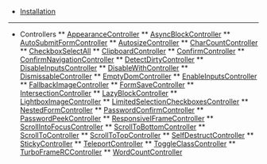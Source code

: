 <!-- docs/_sidebar.md -->
* [Installation](/ "Stimulus Library")
---
* Controllers
** [AppearanceController](./controllers/appearance_controller.md "Stimulus Library - AppearanceController")
** [AsyncBlockController](./controllers/async_block_controller.md "Stimulus Library - AsyncBlockController")
** [AutoSubmitFormController](./controllers/auto_submit_form_controller.md "Stimulus Library - AutoSubmitFormController")
** [AutosizeController](./controllers/autosize_controller.md "Stimulus Library - AutosizeController")
** [CharCountController](./controllers/char_count_controller.md "Stimulus Library - CharCountController")
** [CheckboxSelectAll](./controllers/checkbox_select_all_controller.md "Stimulus Library - CheckboxSelectAll")
** [ClipboardController](./controllers/clipboard_controller.md "Stimulus Library - ClipboardController")
** [ConfirmController](./controllers/confirm_controller.md "Stimulus Library - ConfirmController")
** [ConfirmNavigationController](./controllers/confirm_navigation_controller.md "Stimulus Library - ConfirmNavigationController")
** [DetectDirtyController](./controllers/detect_dirty_controller.md "Stimulus Library - DetectDirtyController")
** [DisableInputsController](./controllers/disable_inputs_controller.md "Stimulus Library - DisableInputsController")
** [DisableWithController](./controllers/disable_with_controller.md "Stimulus Library - DisableWithController")
** [DismissableController](./controllers/dismissable_controller.md "Stimulus Library - DismissableController")
** [EmptyDomController](./controllers/empty_dom_controller.md "Stimulus Library - EmptyDomController")
** [EnableInputsController](./controllers/enable_inputs_controller.md "Stimulus Library - EnableInputsController")
** [FallbackImageController](./controllers/fallback_image_controller.md "Stimulus Library - FallbackImageController")
** [FormSaveController](./controllers/form_save_controller.md "Stimulus Library - FormSaveController")
** [IntersectionController](./controllers/intersection_controller.md "Stimulus Library - IntersectionController")
** [LazyBlockController](./controllers/lazy_block_controller.md "Stimulus Library - LazyBlockController")
** [LightboxImageController](./controllers/lightbox_image_controller.md "Stimulus Library - LightboxImageController")
** [LimitedSelectionCheckboxesController](./controllers/limited_selection_checkboxes_controller.md "Stimulus Library - LimitedSelectionCheckboxesController")
** [NestedFormController](./controllers/nested_form_controller.md "Stimulus Library - NestedFormController")
** [PasswordConfirmController](./controllers/password_confirm_controller.md "Stimulus Library - PasswordConfirmController")
** [PasswordPeekController](./controllers/password_peek_controller.md "Stimulus Library - PasswordPeekController")
** [ResponsiveIFrameController](controllers/responsive_iframe_controller.md "Stimulus Library - ResponsiveIFrame")
** [ScrollIntoFocusController](./controllers/scroll_into_focus_controller.md "Stimulus Library - ScrollIntoFocusController")
** [ScrollToBottomController](./controllers/scroll_to_bottom_controller.md "Stimulus Library - ScrollToBottomController")
** [ScrollToController](./controllers/scroll_to_controller.md "Stimulus Library - ScrollToController")
** [ScrollToTopController](./controllers/scroll_to_top_controller.md "Stimulus Library - ScrollToTopController")
** [SelfDestructController](./controllers/self_destruct_controller.md "Stimulus Library - SelfDestructController")
** [StickyController](./controllers/sticky_controller.md "Stimulus Library - StickyController")
** [TeleportController](./controllers/teleport_controller.md "Stimulus Library - TeleportController")
** [ToggleClassController](./controllers/toggle_class_controller.md "Stimulus Library - ToggleClassController")
** [TurboFrameRCController](./controllers/turbo_frame_rc_controller.md "Stimulus Library - TurboFrameRCController")
** [WordCountController](./controllers/word_count_controller.md "Stimulus Library - WordCountController")
